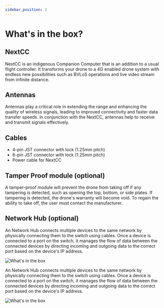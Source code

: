 ```yaml
---
sidebar_position: 2
---
```


# What's in the box?

## NextCC

NextCC is an indigenous Companion Computer that is an addition to a usual flight controller. It transforms your drone to a 4G enabled drone system with endless new possibilities such as BVLoS operations and live video stream from infinite distance. 

## Antennas

Antennas play a critical role in extending the range and enhancing the quality of wireless signals, leading to improved connectivity and faster data transfer speeds. In conjunction with the NextCC, antennas help to receive and transmit signals effectively.

## Cables

 - 4-pin JST connector with lock (1.25mm pitch)
 - 6-pin JST connector with lock (1.25mm pitch)
 - Power cable for NextCC

## Tamper Proof module (optional)

A tamper-proof module will prevent the drone from taking off if any tampering is detected, such as opening the top, bottom, or side plates. If tampering is detected, the drone's warranty will become void. To regain the ability to take off, the user must contact the manufacturer.

## Network Hub (optional)

An Network Hub connects multiple devices to the same network by physically connecting them to the switch using cables. Once a device is connected to a port on the switch, it manages the flow of data between the connected devices by directing incoming and outgoing data to the correct port based on the device's IP address.

![What's in the box](img/what's_in_the_box.png)

An Network Hub connects multiple devices to the same network by physically connecting them to the switch using cables. Once a device is connected to a port on the switch, it manages the flow of data between the connected devices by directing incoming and outgoing data to the correct port based on the device's IP address.

![What's in the box](img/what's_in_the_box.png)

